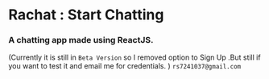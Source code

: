 # Rachat : Start Chatting
### A chatting app made using ReactJS. 

(Currently it is still in `Beta Version` so I removed option to Sign Up .But still if you want to test it and email me for credentials. )
`rs7241037@gmail.com`
